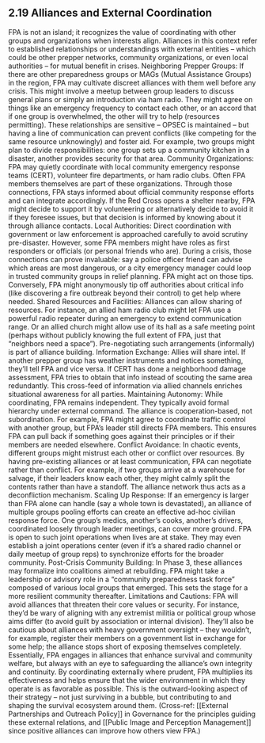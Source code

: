 ## 2.19 Alliances and External Coordination

  

FPA is not an island; it recognizes the value of coordinating with other groups and organizations when interests align. Alliances in this context refer to established relationships or understandings with external entities – which could be other prepper networks, community organizations, or even local authorities – for mutual benefit in crises. Neighboring Prepper Groups: If there are other preparedness groups or MAGs (Mutual Assistance Groups) in the region, FPA may cultivate discreet alliances with them well before any crisis. This might involve a meetup between group leaders to discuss general plans or simply an introduction via ham radio. They might agree on things like an emergency frequency to contact each other, or an accord that if one group is overwhelmed, the other will try to help (resources permitting). These relationships are sensitive – OPSEC is maintained – but having a line of communication can prevent conflicts (like competing for the same resource unknowingly) and foster aid. For example, two groups might plan to divide responsibilities: one group sets up a community kitchen in a disaster, another provides security for that area. Community Organizations: FPA may quietly coordinate with local community emergency response teams (CERT), volunteer fire departments, or ham radio clubs. Often FPA members themselves are part of these organizations. Through those connections, FPA stays informed about official community response efforts and can integrate accordingly. If the Red Cross opens a shelter nearby, FPA might decide to support it by volunteering or alternatively decide to avoid it if they foresee issues, but that decision is informed by knowing about it through alliance contacts. Local Authorities: Direct coordination with government or law enforcement is approached carefully to avoid scrutiny pre-disaster. However, some FPA members might have roles as first responders or officials (or personal friends who are). During a crisis, those connections can prove invaluable: say a police officer friend can advise which areas are most dangerous, or a city emergency manager could loop in trusted community groups in relief planning. FPA might act on those tips. Conversely, FPA might anonymously tip off authorities about critical info (like discovering a fire outbreak beyond their control) to get help where needed. Shared Resources and Facilities: Alliances can allow sharing of resources. For instance, an allied ham radio club might let FPA use a powerful radio repeater during an emergency to extend communication range. Or an allied church might allow use of its hall as a safe meeting point (perhaps without publicly knowing the full extent of FPA, just that “neighbors need a space”). Pre-negotiating such arrangements (informally) is part of alliance building. Information Exchange: Allies will share intel. If another prepper group has weather instruments and notices something, they’ll tell FPA and vice versa. If CERT has done a neighborhood damage assessment, FPA tries to obtain that info instead of scouting the same area redundantly. This cross-feed of information via allied channels enriches situational awareness for all parties. Maintaining Autonomy: While coordinating, FPA remains independent. They typically avoid formal hierarchy under external command. The alliance is cooperation-based, not subordination. For example, FPA might agree to coordinate traffic control with another group, but FPA’s leader still directs FPA members. This ensures FPA can pull back if something goes against their principles or if their members are needed elsewhere. Conflict Avoidance: In chaotic events, different groups might mistrust each other or conflict over resources. By having pre-existing alliances or at least communication, FPA can negotiate rather than conflict. For example, if two groups arrive at a warehouse for salvage, if their leaders know each other, they might calmly split the contents rather than have a standoff. The alliance network thus acts as a deconfliction mechanism. Scaling Up Response: If an emergency is larger than FPA alone can handle (say a whole town is devastated), an alliance of multiple groups pooling efforts can create an effective ad-hoc civilian response force. One group’s medics, another’s cooks, another’s drivers, coordinated loosely through leader meetings, can cover more ground. FPA is open to such joint operations when lives are at stake. They may even establish a joint operations center (even if it’s a shared radio channel or daily meetup of group reps) to synchronize efforts for the broader community. Post-Crisis Community Building: In Phase 3, these alliances may formalize into coalitions aimed at rebuilding. FPA might take a leadership or advisory role in a “community preparedness task force” composed of various local groups that emerged. This sets the stage for a more resilient community thereafter. Limitations and Cautions: FPA will avoid alliances that threaten their core values or security. For instance, they’d be wary of aligning with any extremist militia or political group whose aims differ (to avoid guilt by association or internal division). They’ll also be cautious about alliances with heavy government oversight – they wouldn’t, for example, register their members on a government list in exchange for some help; the alliance stops short of exposing themselves completely. Essentially, FPA engages in alliances that enhance survival and community welfare, but always with an eye to safeguarding the alliance’s own integrity and continuity. By coordinating externally where prudent, FPA multiplies its effectiveness and helps ensure that the wider environment in which they operate is as favorable as possible. This is the outward-looking aspect of their strategy – not just surviving in a bubble, but contributing to and shaping the survival ecosystem around them. (Cross-ref: [[External Partnerships and Outreach Policy]] in Governance for the principles guiding these external relations, and [[Public Image and Perception Management]] since positive alliances can improve how others view FPA.)